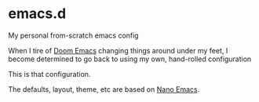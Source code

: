 # emacs.d
My personal from-scratch emacs config

When I tire of [Doom Emacs](https://github.com/hlissner/doom-emacs) changing things around under my feet, 
I become determined to go back to using my own, hand-rolled configuration

This is that configuration.

The defaults, layout, theme, etc are based on [Nano Emacs](https://github.com/rougier/nano-emacs).

